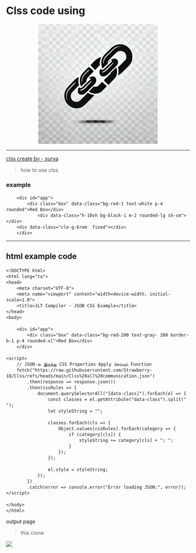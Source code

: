 # Clss code using       
<div align="center">
  <img src="https://github.com/Strawberry-18/Clss/raw/refs/heads/main/file-X1gLGrvDLRYh1hVcbEqnqH.webp" style="width: 65%">
</div>

___
[clss create by - surya](www.stawberry.com)
>how to use clss

### example
~~~
    <div id="app">
        <div class="box" data-class="bg-red-1 text-white p-4 rounded">Red Box</div>
            <div data-class="h-10vh bg-black-1 m-2 rounded-lg sh-sm"></div>
    <div data-class="cle-g-6rem  fixed"></div>
    </div>
~~~

___
## html example code
```
<!DOCTYPE html>
<html lang="ta">
<head>
    <meta charset="UTF-8">
    <meta name="viewport" content="width=device-width, initial-scale=1.0">
    <title>JLT Compiler - JSON CSS Example</title>
</head>
<body>

    <div id="app">
        <div class="box" data-class="bg-red-200 text-gray- 200 border-b-1 p-4 rounded-xl">Red Box</div>
    </div>

<script>
    // JSON-ல் இருந்து CSS Properties Apply செய்யும் Function
    fetch("https://raw.githubusercontent.com/Strawberry-18/Clss/refs/heads/main/Clss%20all%20communication.json")
        .then(response => response.json())
        .then(cssRules => {
            document.querySelectorAll("[data-class]").forEach(el => {
                const classes = el.getAttribute("data-class").split(" ");
                let styleString = "";

                classes.forEach(cls => {
                    Object.values(cssRules).forEach(category => {
                        if (category[cls]) {
                            styleString += category[cls] + "; ";
                        }
                    });
                });

                el.style = styleString;
            });
        })
        .catch(error => console.error("Error loading JSON:", error));
</script>

</body>
</html>
```
output page 
>this clone

<image src="https://raw.githubusercontent.com/Strawberry-18/Clss/refs/heads/main/.github/workflows/Screenshot_2025-02-10-12-34-21-390_com.foxdebug.acode-edit.jpg">
